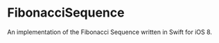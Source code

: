 FibonacciSequence
=================

An implementation of the Fibonacci Sequence written in Swift for iOS 8.
